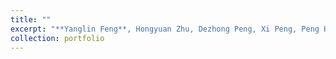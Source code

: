 ```yaml
---
title: ""
excerpt: "**Yanglin Feng**, Hongyuan Zhu, Dezhong Peng, Xi Peng, Peng Hu#, [ROAD: Robust Unsupervised Domain Adaptation with Noisy Labels](https://dl.acm.org/doi/10.1145/3581783.3612296), ACM International Conference on Multimedia (ACM MM), Ottawa, Canada. Oct. 29 – Nov. 3 2023.   [Code](https://github.com/penghu-cs/ROAD) <br/><img src='../images/road.jpg' style='width:45%;'>"
collection: portfolio
---
```

